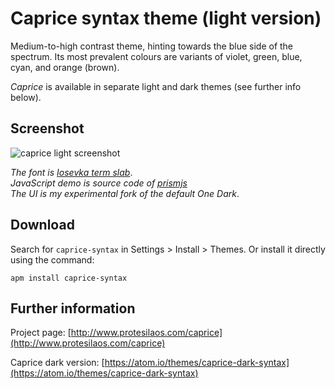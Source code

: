 # Caprice syntax theme (light version)

Medium-to-high contrast theme, hinting towards the blue side of the spectrum. Its most prevalent colours are variants of violet, green, blue, cyan, and orange (brown).

*Caprice* is available in separate light and dark themes (see further info below).

## Screenshot

![caprice light screenshot](https://raw.githubusercontent.com/protesilaos/prot16/master/caprice/img/caprice_light_sample.png)

*The font is [Iosevka term slab](https://github.com/be5invis/Iosevka)*.  
*JavaScript demo is source code of [prismjs](http://prismjs.com/)*  
*The UI is my experimental fork of the default One Dark*.

## Download

Search for `caprice-syntax` in Settings > Install > Themes. Or install it directly using the command:

```shell
apm install caprice-syntax
```

## Further information

Project page: [http://www.protesilaos.com/caprice](http://www.protesilaos.com/caprice)

Caprice dark version: [https://atom.io/themes/caprice-dark-syntax](https://atom.io/themes/caprice-dark-syntax)
